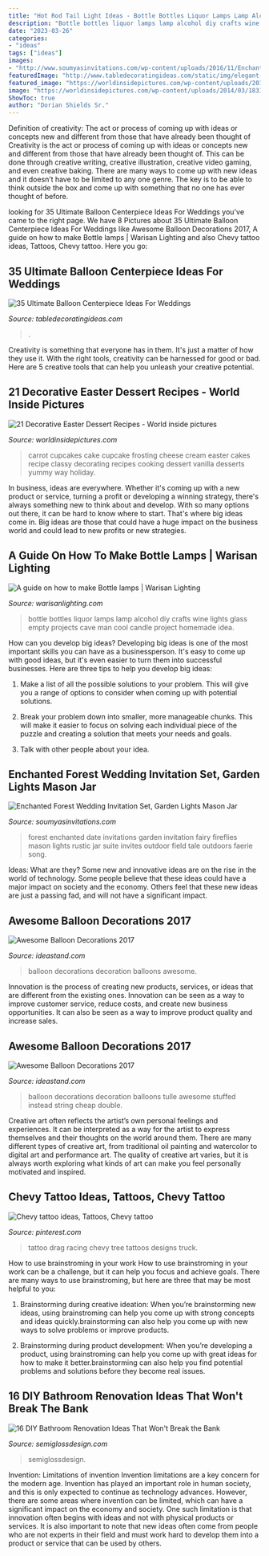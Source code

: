 ```yaml
---
title: "Hot Rod Tail Light Ideas - Bottle Bottles Liquor Lamps Lamp Alcohol Diy Crafts Wine Lights Glass Empty Projects Cave Man Cool Candle Project Homemade Idea"
description: "Bottle bottles liquor lamps lamp alcohol diy crafts wine lights glass empty projects cave man cool candle project homemade idea"
date: "2023-03-26"
categories:
- "ideas"
tags: ["ideas"]
images:
- "http://www.soumyasinvitations.com/wp-content/uploads/2016/11/Enchanted-Forest-Save-the-Date-Woodland-Mason-Jars-Fireflies-Summer-Grass-Field-Outdoor-Wedding-Save-the-Date-by-Soumyas-Invitations-570x570.jpg"
featuredImage: "http://www.tabledecoratingideas.com/static/img/elegant-love-red-wedding-balloon-centerpiece-1-730.jpg"
featured_image: "https://worldinsidepictures.com/wp-content/uploads/2014/03/1831.jpg"
image: "https://worldinsidepictures.com/wp-content/uploads/2014/03/1831.jpg"
ShowToc: true
author: "Dorian Shields Sr."
---
```



Definition of creativity: The act or process of coming up with ideas or concepts new and different from those that have already been thought of
Creativity is the act or process of coming up with ideas or concepts new and different from those that have already been thought of. This can be done through creative writing, creative illustration, creative video gaming, and even creative baking. There are many ways to come up with new ideas and it doesn’t have to be limited to any one genre. The key is to be able to think outside the box and come up with something that no one has ever thought of before.

	

		
looking for 35 Ultimate Balloon Centerpiece Ideas For Weddings you've came to the right page. We have 8 Pictures about 35 Ultimate Balloon Centerpiece Ideas For Weddings like Awesome Balloon Decorations 2017, A guide on how to make Bottle lamps | Warisan Lighting and also Chevy tattoo ideas, Tattoos, Chevy tattoo. Here you go:
		
    
## 35 Ultimate Balloon Centerpiece Ideas For Weddings

<img loading=lazy src="http://www.tabledecoratingideas.com/static/img/elegant-love-red-wedding-balloon-centerpiece-1-730.jpg" onerror="this.onerror=null;this.src='https://tse4.mm.bing.net/th?id=OIP.iNuth4N-ZrqMmnQxI9M5MAHaJy&amp;pid=15.1';" alt="35 Ultimate Balloon Centerpiece Ideas For Weddings">

_Source: tabledecoratingideas.com_

>. 

	

Creativity is something that everyone has in them. It's just a matter of how they use it. With the right tools, creativity can be harnessed for good or bad. Here are 5 creative tools that can help you unleash your creative potential.

    
## 21 Decorative Easter Dessert Recipes - World Inside Pictures

<img loading=lazy src="https://worldinsidepictures.com/wp-content/uploads/2014/03/1831.jpg" onerror="this.onerror=null;this.src='https://tse3.mm.bing.net/th?id=OIP.L8X6Vpj5U0liUkoIYjHcGQHaLH&amp;pid=15.1';" alt="21 Decorative Easter Dessert Recipes - World inside pictures">

_Source: worldinsidepictures.com_

>carrot cupcakes cake cupcake frosting cheese cream easter cakes recipe classy decorating recipes cooking dessert vanilla desserts yummy way holiday. 

	

In business, ideas are everywhere. Whether it's coming up with a new product or service, turning a profit or developing a winning strategy, there's always something new to think about and develop. With so many options out there, it can be hard to know where to start. That's where big ideas come in. Big ideas are those that could have a huge impact on the business world and could lead to new profits or new strategies.

    
## A Guide On How To Make Bottle Lamps | Warisan Lighting

<img loading=lazy src="http://warisanlighting.com/wp-content/uploads/parser/bottle-lamps-8.jpg" onerror="this.onerror=null;this.src='https://tse3.mm.bing.net/th?id=OIP.kVAkkQUhYUsq5llVaJ8AeQHaIw&amp;pid=15.1';" alt="A guide on how to make Bottle lamps | Warisan Lighting">

_Source: warisanlighting.com_

>bottle bottles liquor lamps lamp alcohol diy crafts wine lights glass empty projects cave man cool candle project homemade idea. 

	

How can you develop big ideas?
Developing big ideas is one of the most important skills you can have as a businessperson. It's easy to come up with good ideas, but it's even easier to turn them into successful businesses. Here are three tips to help you develop big ideas:
1. Make a list of all the possible solutions to your problem. This will give you a range of options to consider when coming up with potential solutions.

2. Break your problem down into smaller, more manageable chunks. This will make it easier to focus on solving each individual piece of the puzzle and creating a solution that meets your needs and goals.

3. Talk with other people about your idea.

    
## Enchanted Forest Wedding Invitation Set, Garden Lights Mason Jar

<img loading=lazy src="http://www.soumyasinvitations.com/wp-content/uploads/2016/11/Enchanted-Forest-Save-the-Date-Woodland-Mason-Jars-Fireflies-Summer-Grass-Field-Outdoor-Wedding-Save-the-Date-by-Soumyas-Invitations-570x570.jpg" onerror="this.onerror=null;this.src='https://tse3.mm.bing.net/th?id=OIP.SDVE0PMYHllag2mZ902cMQHaHa&amp;pid=15.1';" alt="Enchanted Forest Wedding Invitation Set, Garden Lights Mason Jar">

_Source: soumyasinvitations.com_

>forest enchanted date invitations garden invitation fairy fireflies mason lights rustic jar suite invites outdoor field tale outdoors faerie song. 

	

Ideas: What are they?
Some new and innovative ideas are on the rise in the world of technology. Some people believe that these ideas could have a major impact on society and the economy. Others feel that these new ideas are just a passing fad, and will not have a significant impact.

    
## Awesome Balloon Decorations 2017

<img loading=lazy src="https://ideastand.com/wp-content/uploads/2016/04/balloon-decorations/29-balloon-decoration-ideas.jpg" onerror="this.onerror=null;this.src='https://tse1.mm.bing.net/th?id=OIP._P5zi6xH6DSyLu_lXnRgiQHaLG&amp;pid=15.1';" alt="Awesome Balloon Decorations 2017">

_Source: ideastand.com_

>balloon decorations decoration balloons awesome. 

	

Innovation is the process of creating new products, services, or ideas that are different from the existing ones. Innovation can be seen as a way to improve customer service, reduce costs, and create new business opportunities. It can also be seen as a way to improve product quality and increase sales.

    
## Awesome Balloon Decorations 2017

<img loading=lazy src="https://ideastand.com/wp-content/uploads/2016/04/balloon-decorations/34-balloon-decoration-ideas.jpg" onerror="this.onerror=null;this.src='https://tse3.mm.bing.net/th?id=OIP.jvBwG2ehdZTPw1uzKD1mKAHaN-&amp;pid=15.1';" alt="Awesome Balloon Decorations 2017">

_Source: ideastand.com_

>balloon decorations decoration balloons tulle awesome stuffed instead string cheap double. 

	

Creative art often reflects the artist’s own personal feelings and experiences. It can be interpreted as a way for the artist to express themselves and their thoughts on the world around them. There are many different types of creative art, from traditional oil painting and watercolor to digital art and performance art. The quality of creative art varies, but it is always worth exploring what kinds of art can make you feel personally motivated and inspired.

    
## Chevy Tattoo Ideas, Tattoos, Chevy Tattoo

<img loading=lazy src="https://i.pinimg.com/originals/be/de/03/bede031de793930ffc185fa62fd47552.jpg" onerror="this.onerror=null;this.src='https://tse4.mm.bing.net/th?id=OIP._YzKKT8AH6SD_Do7qQs_qwHaJ4&amp;pid=15.1';" alt="Chevy tattoo ideas, Tattoos, Chevy tattoo">

_Source: pinterest.com_

>tattoo drag racing chevy tree tattoos designs truck. 

	

How to use brainstroming in your work
How to use brainstroming in your work can be a challenge, but it can help you focus and achieve goals. There are many ways to use brainstroming, but here are three that may be most helpful to you:
1. Brainstorming during creative ideation: When you’re brainstorming new ideas, using brainstroming can help you come up with strong concepts and ideas quickly.brainstorming can also help you come up with new ways to solve problems or improve products.

2. Brainstorming during product development: When you’re developing a product, using brainstroming can help you come up with great ideas for how to make it better.brainstorming can also help you find potential problems and solutions before they become real issues.


    
## 16 DIY Bathroom Renovation Ideas That Won&#039;t Break The Bank

<img loading=lazy src="https://www.semiglossdesign.com/wp-content/uploads/2017/07/budget-bathroom.jpg" onerror="this.onerror=null;this.src='https://tse4.mm.bing.net/th?id=OIP.ffiYz6fPgtkx6gLuCrfpAwHaNM&amp;pid=15.1';" alt="16 DIY Bathroom Renovation Ideas That Won&#039;t Break the Bank">

_Source: semiglossdesign.com_

>semiglossdesign. 

	

Invention: Limitations of invention
Invention limitations are a key concern for the modern age. Invention has played an important role in human society, and this is only expected to continue as technology advances. However, there are some areas where invention can be limited, which can have a significant impact on the economy and society. One such limitation is that innovation often begins with ideas and not with physical products or services. It is also important to note that new ideas often come from people who are not experts in their field and must work hard to develop them into a product or service that can be used by others.

